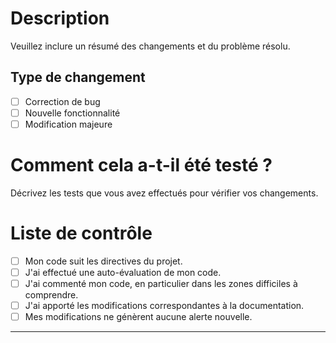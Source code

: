 # Description

Veuillez inclure un résumé des changements et du problème résolu.

## Type de changement

- [ ] Correction de bug
- [ ] Nouvelle fonctionnalité
- [ ] Modification majeure

# Comment cela a-t-il été testé ?

Décrivez les tests que vous avez effectués pour vérifier vos changements.

# Liste de contrôle

- [ ] Mon code suit les directives du projet.
- [ ] J'ai effectué une auto-évaluation de mon code.
- [ ] J'ai commenté mon code, en particulier dans les zones difficiles à comprendre.
- [ ] J'ai apporté les modifications correspondantes à la documentation.
- [ ] Mes modifications ne génèrent aucune alerte nouvelle.

---


